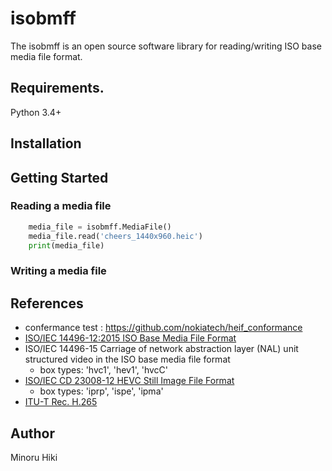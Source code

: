 # isobmff
The isobmff is an open source software library for reading/writing ISO base media file format.

## Requirements.

Python 3.4+

## Installation

## Getting Started
### Reading a media file
```python
    media_file = isobmff.MediaFile()
    media_file.read('cheers_1440x960.heic')
    print(media_file)
```
### Writing a media file

## References
- confermance test : https://github.com/nokiatech/heif_conformance
- [ISO/IEC 14496-12:2015 ISO Base Media File Format](http://mpeg.chiariglione.org/standards/mpeg-4/iso-base-media-file-format/text-isoiec-14496-12-5th-edition)
- ISO/IEC 14496-15 Carriage of network abstraction layer (NAL) unit structured video in the ISO base media file format
    - box types: 'hvc1', 'hev1', 'hvcC'
- [ISO/IEC CD 23008-12 HEVC Still Image File Format](http://mpeg.chiariglione.org/standards/mpeg-h/image-file-format/text-isoiec-cd-23008-12-image-file-format)
    - box types: 'iprp', 'ispe', 'ipma'
- [ITU-T Rec. H.265](http://www.itu.int/rec/T-REC-H.265)

## Author
Minoru Hiki